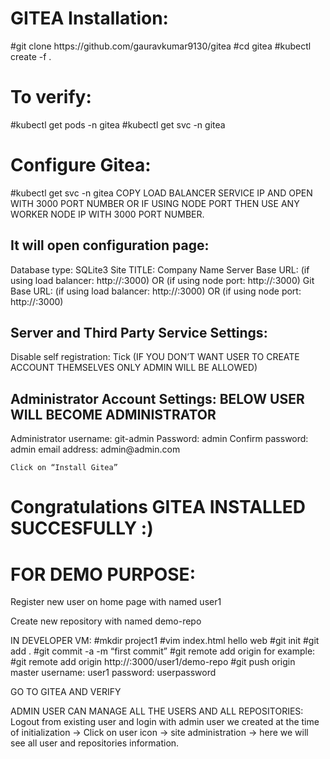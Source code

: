 <h1> GITEA Installation: </h1>
#git clone https://github.com/gauravkumar9130/gitea
#cd gitea
#kubectl create -f .

<h1> To verify: </h1>
#kubectl get pods -n gitea
#kubectl get svc -n gitea

<h1> Configure Gitea: </h1>
#kubectl get svc -n gitea
COPY LOAD BALANCER SERVICE IP AND OPEN WITH 3000 PORT NUMBER OR IF USING NODE PORT THEN USE ANY WORKER NODE IP WITH 3000 PORT NUMBER.

<h2> It will open configuration page: </h2> 
Database type: SQLite3
Site TITLE: Company Name
Server Base URL: (if using load balancer: http://<LOAD BALANCER IP>:3000) OR (if using node port: http://<ANY WOKER IP>:3000)
Git Base URL: (if using load balancer: http://<LOAD BALANCER IP>:3000) OR (if using node port: http://<ANY WOKER IP>:3000)

<h2> Server and Third Party Service Settings: </h2>
Disable self registration: Tick (IF YOU DON’T WANT USER TO CREATE ACCOUNT THEMSELVES ONLY ADMIN WILL BE ALLOWED)

<h2> Administrator Account Settings: BELOW USER WILL BECOME ADMINISTRATOR </h2>
	Administrator username: git-admin
	Password: admin
	Confirm password: admin
	email address: admin@admin.com

	Click on “Install Gitea”

<h1> Congratulations GITEA INSTALLED SUCCESFULLY :) </h1>


	
	 
<h1> FOR DEMO PURPOSE: </h1>
Register new user on home page with named user1

Create new repository with named demo-repo

IN DEVELOPER VM:
#mkdir project1
#vim index.html
hello web 
#git init
#git add .
#git commit -a -m “first commit”
#git remote add origin <REPOSITORY URL> 
	for example: #git remote add origin http://<LOAD BALANCER OR ANY WORKER IP>:3000/user1/demo-repo
#git push origin master
username: user1
password: userpassword

GO TO GITEA AND VERIFY


ADMIN USER CAN MANAGE ALL THE USERS AND ALL REPOSITORIES:
Logout from existing user and login with admin user we created at the time of initialization -> Click on user icon -> site administration -> here we will see all user and repositories information.
